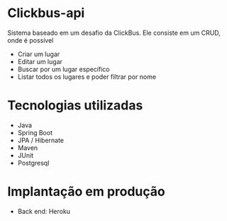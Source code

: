 # Clickbus-api

Sistema baseado em um desafio da ClickBus. Ele consiste em um CRUD, onde é possível
* Criar um lugar
* Editar um lugar
* Buscar por um lugar específico
* Listar todos os lugares e poder filtrar por nome

# Tecnologias utilizadas
* Java
* Spring Boot
* JPA / Hibernate
* Maven
* JUnit
* Postgresql

# Implantação em produção
* Back end: Heroku
